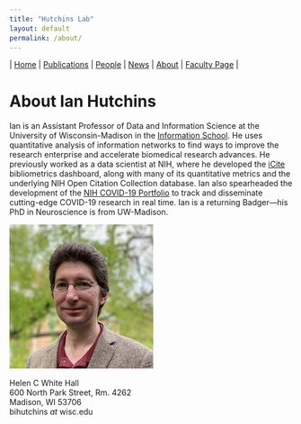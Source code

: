 ```yaml
---
title: "Hutchins Lab"
layout: default
permalink: /about/
---
```

| [Home](/index) | [Publications](/publications) | [People](/people) | [News](/news) | [About](/about) | [Faculty Page](https://ischool.wisc.edu/blog/staff/hutchins-b-ian/) |

# About Ian Hutchins

Ian is an Assistant Professor of Data and Information Science at the University of Wisconsin-Madison in the [Information School](https://ischool.wisc.edu/blog/staff/hutchins-b-ian/). He uses quantitative analysis of information networks to find ways to improve the research enterprise and accelerate biomedical research advances. He previously worked as a data scientist at NIH, where he developed the [iCite](https://icite.od.nih.gov) bibliometrics dashboard, along with many of its quantitative metrics and the underlying NIH Open Citation Collection database. Ian also spearheaded the development of the [NIH COVID-19 Portfolio](https://icite.od.nih.gov/covid19) to track and disseminate cutting-edge COVID-19 research in real time. Ian is a returning Badger—his PhD in Neuroscience is from UW-Madison. 

![Ian Hutchins](/assets/ian_256.png)

Helen C White Hall  
600 North Park Street, Rm. 4262  
Madison, WI 53706  
bihutchins *at* wisc.edu

